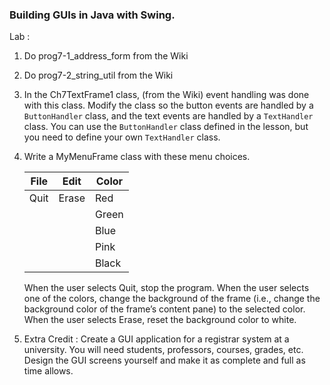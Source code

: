 ### Building GUIs in Java with Swing.

Lab :

1. Do   prog7-1_address_form from the Wiki

2. Do   prog7-2_string_util from the Wiki

3. In the Ch7TextFrame1 class, (from the Wiki) event handling
was done with this class. Modify the class so the button
events are handled by a `ButtonHandler` class, and the text events are handled by a
`TextHandler` class. You can use the `ButtonHandler`
class defined in the lesson, but you need to define your own `TextHandler` class.

4. Write a MyMenuFrame class with these menu choices.

    
    |File   |Edit  |Color |
    |-------|------|------|
    |Quit   |Erase |Red	  |
    |  	    |	   |Green |
    |	    |	   |Blue  |
    |	    |	   |Pink  |
    |	    |	   |Black |

    When the user selects Quit, stop the program.  When the user selects one of the colors, change
    the background of the frame (i.e., change the background color of the frame’s content pane)
    to the selected color.  When the user selects Erase, reset the background color to white.

5. Extra Credit :  Create a GUI application for a registrar system at a university.  You will need
students, professors, courses, grades, etc.  Design the GUI screens yourself
and make it as complete and full as time allows.